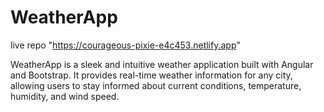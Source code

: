 # WeatherApp

live repo
"https://courageous-pixie-e4c453.netlify.app"


WeatherApp is a sleek and intuitive weather application built with Angular and Bootstrap. 
It provides real-time weather information for any city,
allowing users to stay informed about current conditions, temperature, humidity, and wind speed.
